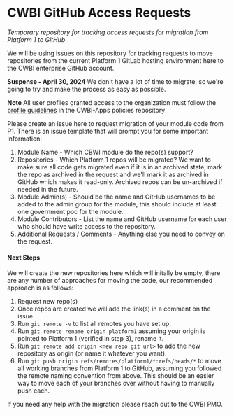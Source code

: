 # CWBI GitHub Access Requests
_Temporary repository for tracking access requests for migration from Platform 1 to GitHub_

We will be using issues on this repository for tracking requests to move repositories from the current Platform 1 GitLab hosting environment here to the CWBI enterprise GitHub account. 

**Suspense - April 30, 2024** We don't have a lot of time to migrate, so we're going to try and make the process as easy as possible.

**Note** All user profiles granted access to the organization must follow the [profile guidelines](https://github.com/cwbi-apps/policies?tab=readme-ov-file#user-profiles) in the CWBI-Apps policies repository

Please create an issue here to request migration of your module code from P1.  There is an issue template that will prompt you for some important information:

1. Module Name - Which CBWI module do the repo(s) support?
2. Repositories - Which Platform 1 repos will be migrated? We want to make sure all code gets migrated even if it is in an archived state, mark the repo as archived in the request and we'll mark it as archived in GitHub which makes it read-only.  Archived repos can be un-archived if needed in the future.
3. Module Admin(s) - Should be the name and GitHub usernames to be added to the admin group for the module, this should include at least one government poc for the module.
4. Module Contributors - List the name and GitHub username for each user who should have write access to the repository.
5. Additional Requests / Comments - Anything else you need to convey on the request.

#### Next Steps

We will create the new repositories here which will initally be empty, there are any number of approaches for moving the code, our recommended approach is as follows:

1. Request new repo(s)
2. Once repos are created we will add the link(s) in a comment on the issue.
3. Run `git remote -v` to list all remotes you have set up.
4. Run `git remote rename origin platform1` assuming your origin is pointed to Platform 1 (verified in step 3), rename it.
5. Run `git remote add origin <new repo git url>` to add the new repository as origin (or name it whatever you want).
6. Run `git push origin refs/remotes/platform1/*:refs/heads/*` to move all working branches from Platform 1 to GitHub, assuming you followed the remote naming convention from above.  This should be an easier way to move each of your branches over without having to manually push each.

If you need any help with the migration please reach out to the CWBI PMO.


